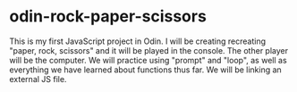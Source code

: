 # odin-rock-paper-scissors

This is my first JavaScript project in Odin. I will be creating recreating "paper, rock, scissors" and it will be played in the console. The
other player will be the computer. We will practice using "prompt" and "loop", as well as everything we have learned about functions thus far.
We will be linking an external JS file. 
